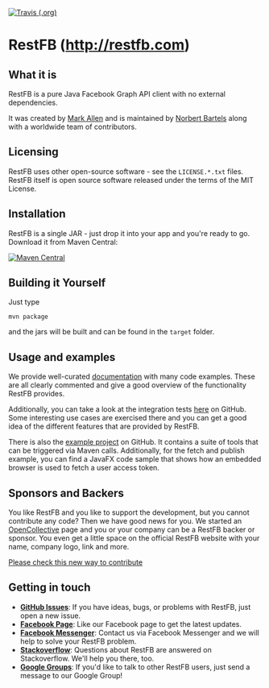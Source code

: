 [![Travis (.org)](https://img.shields.io/travis/restfb/restfb.svg?style=for-the-badge)](https://travis-ci.org/restfb/restfb)


# RestFB (http://restfb.com)
## What it is

RestFB is a pure Java Facebook Graph API client with no external dependencies.

It was created by [Mark Allen](http://revetkn.com) and is maintained by [Norbert Bartels](https://www.phpmonkeys.de/) along with a worldwide team of contributors.

## Licensing

RestFB uses other open-source software - see the `LICENSE.*.txt` files. 
RestFB itself is open source software released under the terms of the MIT License.

## Installation

RestFB is a single JAR - just drop it into your app and you're ready to go. Download it from Maven Central:

[![Maven Central](https://img.shields.io/maven-central/v/com.restfb/restfb.svg?label=Latest%20Release&style=for-the-badge)](https://mvnrepository.com/artifact/com.restfb/restfb)

## Building it Yourself

Just type

    mvn package
    
and the jars will be built and can be found in the `target` folder. 

## Usage and examples

We provide well-curated [documentation](https://restfb.com/documentation/) with many code examples. These 
are all clearly commented and give a good overview of the functionality RestFB provides.

Additionally, you can take a look at the integration tests [here](https://github.com/restfb/restfb/tree/master/src/test/java/com/restfb/integration) on GitHub. Some interesting use cases are exercised there and you can get a good idea of the different features that are provided by RestFB.

There is also the [example project](https://github.com/restfb/restfb-examples) on GitHub. It contains a suite of tools that can be triggered via Maven calls. Additionally, for the fetch and publish example, you can find
a JavaFX code sample that shows how an embedded browser is used to fetch a user access token.

## Sponsors and Backers

You like RestFB and you like to support the development, but you cannot contribute any code? Then we have good news for 
you. We started an [OpenCollective](https://opencollective.com/restfb) page and you or your company can be a RestFB backer or sponsor. You even get a little 
space on the official RestFB website with your name, company logo, link and more.

[Please check this new way to contribute](https://opencollective.com/restfb) 

## Getting in touch

* **[GitHub Issues](https://github.com/restfb/restfb/issues/new)**: If you have ideas, bugs, or problems with RestFB, just open a new issue.
* **[Facebook Page](https://www.facebook.com/Restfb-909653922461664)**: Like our Facebook page to get the latest updates.
* **[Facebook Messenger](https://fb.com/msg/Restfb-909653922461664)**: Contact us via Facebook Messenger and we will help to solve your RestFB problem.
* **[Stackoverflow](https://stackoverflow.com/questions/tagged/restfb)**: Questions about RestFB are answered on Stackoverflow. We'll help you there, too.
* **[Google Groups](http://groups.google.com/group/restfb)**: If you'd like to talk to other RestFB users, just send a message to our Google Group!